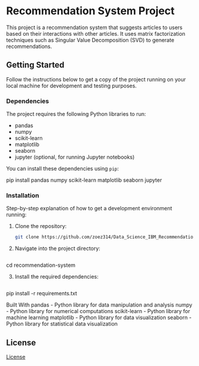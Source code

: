 # Recommendation System Project

This project is a recommendation system that suggests articles to users based on their interactions with other articles. It uses matrix factorization techniques such as Singular Value Decomposition (SVD) to generate recommendations.

## Getting Started

Follow the instructions below to get a copy of the project running on your local machine for development and testing purposes.

### Dependencies

The project requires the following Python libraries to run:

- pandas
- numpy
- scikit-learn
- matplotlib
- seaborn
- jupyter (optional, for running Jupyter notebooks)

You can install these dependencies using `pip`:

pip install pandas numpy scikit-learn matplotlib seaborn jupyter


### Installation

Step-by-step explanation of how to get a development environment running:

1. Clone the repository:

   ```bash
   git clone https://github.com/zoez314/Data_Science_IBM_Recommendation_Systems.git
   
2. Navigate into the project directory:

   ```bash
cd recommendation-system

3. Install the required dependencies:

    ```bash
pip install -r requirements.txt

Built With
pandas - Python library for data manipulation and analysis
numpy - Python library for numerical computations
scikit-learn - Python library for machine learning
matplotlib - Python library for data visualization
seaborn - Python library for statistical data visualization


## License

[License](LICENSE.txt)
